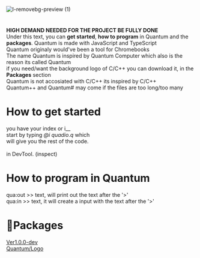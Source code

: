 ![I-removebg-preview (1)](https://github.com/user-attachments/assets/bad65f32-c9fa-48f6-a669-a59897a00e2c)


# 
**HIGH DEMAND NEEDED FOR THE PROJECT BE FULLY DONE**<br />
Under this text, you can **get started**, **how to program** in Quantum and the **packages**.
Quantum is made with JavaScript and TypeScript <br />
Quantum originaly would've been a tool for Chromebooks <br />
The name Quantum is inspired by Quantum Computer which also is the reason its called Quantum <br />
if you need/want the background logo of C/C++ you can download it, in the **Packages** section <br />
Quantum is not accosiated with C/C++ its inspired by C/C++ <br />
Quantum++ and Quantum# may come if the files are too long/too many <br />

# How to get started
  you have your index or i__ <br />
  start by typing *@i quadio.q* which <br />
  will give you the rest of the code. <br />
   <br />
  in DevTool. (inspect)

# How to program in Quantum
  qua:out >> text, will print out the text after the '>' <br />
  qua:in >> text, it will create a input with the text after the '>' <br />


# 📂Packages
 [Ver1.0.0-dev](https://github.com/seba495g/Quantum/releases/tag/Quantum%2Fv1.0.0) <br />
 [Quantum/Logo](https://github.com/seba495g/Quantum/releases/tag/Quantum%2Fbackground_-logo)
